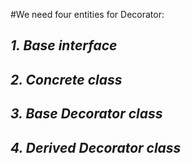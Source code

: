 #We need four entities for Decorator:

## *1. Base interface*

## *2. Concrete class*

## *3. Base Decorator class*

## *4. Derived Decorator class*